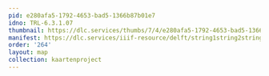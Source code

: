 ```yaml
---
pid: e280afa5-1792-4653-bad5-1366b87b01e7
idno: TRL-6.3.1.07
thumbnail: https://dlc.services/thumbs/7/4/e280afa5-1792-4653-bad5-1366b87b01e7/full/400,339/0/default.jpg
manifest: https://dlc.services/iiif-resource/delft/string1string2string3/kaartenproject-2007/TRL-6.3.1.07
order: '264'
layout: map
collection: kaartenproject
---
```

